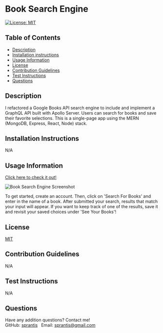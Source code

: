 # Book Search Engine


[![License: MIT](https://img.shields.io/badge/License-MIT-yellow.svg)](https://opensource.org/licenses/MIT)

## Table of Contents
* [Description](#description)
* [Installation instructions](#installation-instructions)
* [Usage Information](#usage-information)
* [License](#license)
* [Contribution Guidelines](#contribution-guidelines)
* [Test Instructions](#test-instructions)
* [Questions](#questions)

## Description
I refactored a Google Books API search engine to include and implement a GraphQL API built with Apollo Server. Users can search for books and save their favorite selections. This is a single-page app using the MERN (MongoDB, Express, React, Node) stack.

## Installation Instructions
N/A

## Usage Information

[Click here to check it out!](https://sjp-book-search-engine.herokuapp.com/)

![Book Search Engine Screenshot](./client/src/assets/images/book-search-engine-screenshot.png)

To get started, create an account. Then, click on 'Search For Books' and enter in the name of a book. After submitted your search, results that match your input will appear. If you want to keep track of one of the results, save it and revisit your saved choices under 'See Your Books'!

## License
[MIT](https://opensource.org/licenses/MIT)

## Contribution Guidelines
N/A

## Test Instructions
N/A

## Questions
Have any addition questions? Contact me!
&nbsp;  
GitHub: [sprantis](https://github.com/sprantis)
&nbsp;
Email: sprantis@gmail.com
